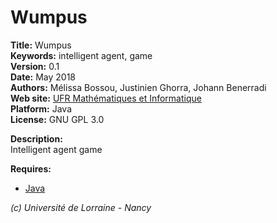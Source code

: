 # Wumpus #

**Title:** Wumpus  
**Keywords:** intelligent agent, game  
**Version:** 0.1  
**Date:** May 2018  
**Authors:** Mélissa Bossou, Justinien Ghorra, Johann Benerradi  
**Web site:** [UFR Mathématiques et Informatique](http://mathinfo.univ-lorraine.fr)  
**Platform:** Java  
**License:** GNU GPL 3.0  


**Description:**  
Intelligent agent game  


**Requires:**  
  - [Java](https://www.oracle.com/java/index.html)  


*(c) Université de Lorraine - Nancy*
